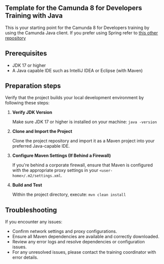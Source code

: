 ## Template for the Camunda 8 for Developers Training with Java

This is your starting point for the Camunda 8 for Developers training by using the Camunda Java client.
If you prefer using Spring refer to [this other repository](https://github.com/camunda-academy/c8-platform-developers-lab-spring)

## Prerequisites

- JDK 17 or higher
- A Java capable IDE such as IntelliJ IDEA or Eclipse (with Maven)

## Preparation steps

Verify that the project builds your local development environment by following these steps:

1. **Verify JDK Version**

   Make sure JDK 17 or higher is installed on your machine:
   `java -version`

2. **Clone and Import the Project**

   Clone the project repository and import it as a Maven project into your preferred Java-capable IDE.

3. **Configure Maven Settings (If Behind a Firewall)**

   If you're behind a corporate firewall, ensure that Maven is configured with the appropriate proxy settings in your `<user-home>/.m2/settings.xml`.

4. **Build and Test**

   Within the project directory, execute:
   `mvn clean install`

## Troubleshooting

If you encounter any issues:

- Confirm network settings and proxy configurations.
- Ensure all Maven dependencies are available and correctly downloaded.
- Review any error logs and resolve dependencies or configuration issues.
- For any unresolved issues, please contact the training coordinator with error details.
